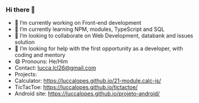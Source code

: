 ### Hi there 👋

- 🔭 I’m currently working on Front-end development
- 🌱 I’m currently learning NPM, modules, TypeScript and SQL 
- 👯 I’m looking to collaborate on Web Development, databank and issues solution
- 🤔 I’m looking for help with the first opportunity as a developer, with coding and mentory
- 😄 Pronouns: He/Him
- Contact: lucca.lcl26@gmail.com
- Projects:
- Calculator: https://luccalopes.github.io/21-module.calc-js/
- TicTacToe: https://luccalopes.github.io/tictactoe/
- Android site: https://luccalopes.github.io/projeto-android/

